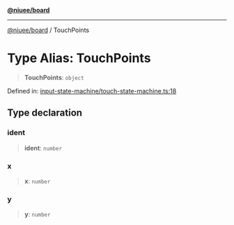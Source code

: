 [**@niuee/board**](../README.md)

***

[@niuee/board](../globals.md) / TouchPoints

# Type Alias: TouchPoints

> **TouchPoints**: `object`

Defined in: [input-state-machine/touch-state-machine.ts:18](https://github.com/niuee/board/blob/cc09a87e934160adef876c4e11d51fd97e78653d/src/input-state-machine/touch-state-machine.ts#L18)

## Type declaration

### ident

> **ident**: `number`

### x

> **x**: `number`

### y

> **y**: `number`
